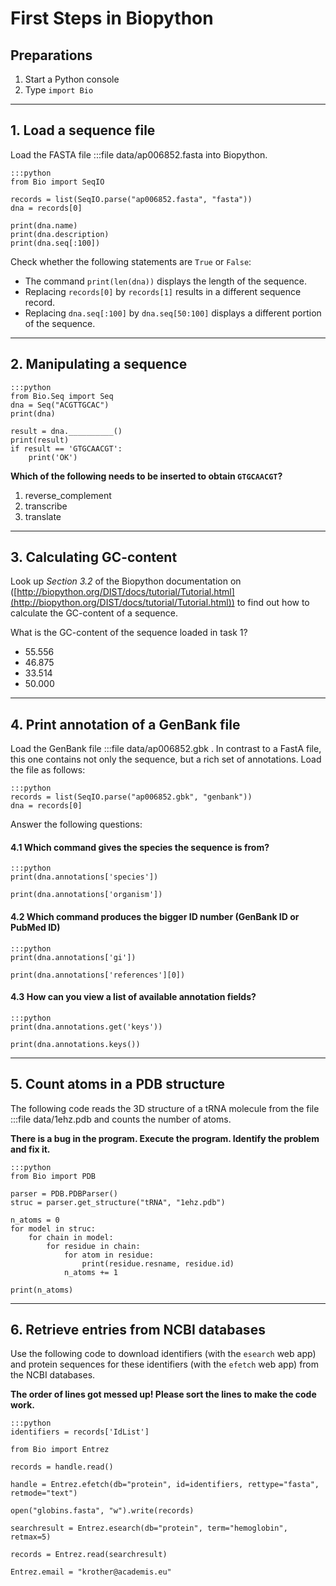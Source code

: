 
# First Steps in Biopython

## Preparations

1. Start a Python console
2. Type `import Bio`

----

## 1. Load a sequence file

Load the FASTA file :::file data/ap006852.fasta into Biopython.

    :::python
    from Bio import SeqIO

    records = list(SeqIO.parse("ap006852.fasta", "fasta"))
    dna = records[0]

    print(dna.name)
    print(dna.description)
    print(dna.seq[:100])

Check whether the following statements are `True` or `False`:

* The command `print(len(dna))` displays the length of the sequence.
* Replacing `records[0]` by `records[1]` results in a different sequence record.
* Replacing `dna.seq[:100]` by `dna.seq[50:100]` displays a different portion of the sequence.

----

## 2. Manipulating a sequence

    :::python
    from Bio.Seq import Seq
    dna = Seq("ACGTTGCAC")
    print(dna)

    result = dna.__________()
    print(result)
    if result == 'GTGCAACGT':
        print('OK')

**Which of the following needs to be inserted to obtain `GTGCAACGT`?**

1. reverse_complement
2. transcribe
3. translate

----

## 3. Calculating GC-content

Look up *Section 3.2* of the Biopython documentation on ([http://biopython.org/DIST/docs/tutorial/Tutorial.html](http://biopython.org/DIST/docs/tutorial/Tutorial.html)) to find out how to calculate the GC-content of a sequence.

What is the GC-content of the sequence loaded in task 1?

* 55.556
* 46.875
* 33.514
* 50.000

----

## 4. Print annotation of a GenBank file

Load the GenBank file :::file data/ap006852.gbk . In contrast to a FastA file, this one contains not only the sequence, but a rich set of annotations. Load the file as follows:

    :::python
    records = list(SeqIO.parse("ap006852.gbk", "genbank"))
    dna = records[0]

Answer the following questions:

#### 4.1 Which command gives the species the sequence is from?

    :::python
    print(dna.annotations['species'])

    print(dna.annotations['organism'])

#### 4.2 Which command produces the bigger ID number (GenBank ID or PubMed ID)

    :::python
    print(dna.annotations['gi'])

    print(dna.annotations['references'][0])

#### 4.3 How can you view a list of available annotation fields?

    :::python
    print(dna.annotations.get('keys'))

    print(dna.annotations.keys())

----

## 5. Count atoms in a PDB structure

The following code reads the 3D structure of a tRNA molecule from the file :::file data/1ehz.pdb and counts the number of atoms.

**There is a bug in the program. Execute the program. Identify the problem and fix it.**

    :::python
    from Bio import PDB

    parser = PDB.PDBParser()
    struc = parser.get_structure("tRNA", "1ehz.pdb")

    n_atoms = 0
    for model in struc:
        for chain in model:
            for residue in chain:
                for atom in residue:
                    print(residue.resname, residue.id)
                n_atoms += 1

    print(n_atoms)

----

## 6. Retrieve entries from NCBI databases

Use the following code to download identifiers (with the `esearch` web app) and protein sequences for these identifiers (with the `efetch` web app) from the NCBI databases.

**The order of lines got messed up! Please sort the lines to make the code work.**

    :::python
    identifiers = records['IdList']

    from Bio import Entrez

    records = handle.read()

    handle = Entrez.efetch(db="protein", id=identifiers, rettype="fasta", retmode="text")

    open("globins.fasta", "w").write(records)

    searchresult = Entrez.esearch(db="protein", term="hemoglobin", retmax=5)

    records = Entrez.read(searchresult)

    Entrez.email = "krother@academis.eu"

